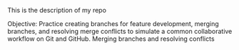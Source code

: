 This is the description of my repo

Objective: Practice creating branches for feature development, merging branches, and resolving merge conflicts to simulate a common collaborative workflow on Git and GitHub.
Merging branches and resolving conflicts